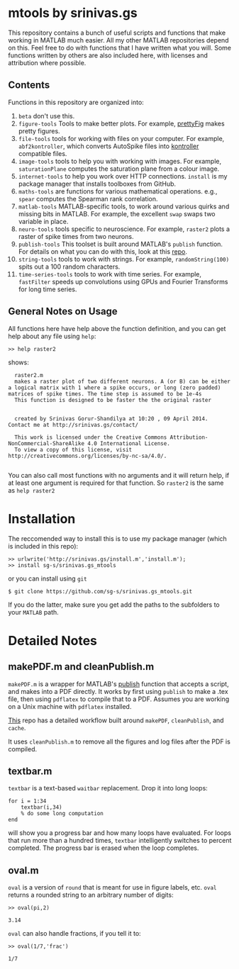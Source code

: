 # mtools by srinivas.gs

This repository contains a bunch of useful scripts and functions that make working in MATLAB much easier. All my other MATLAB repositories depend on this. Feel free to do with functions that I have written what you will. Some functions written by others are also included here, with licenses and attribution where possible. 

## Contents

Functions in this repository are organized into:

1. `beta` don't use this. 
2. `figure-tools` Tools to make better plots. For example, [prettyFig](https://github.com/sg-s/srinivas.gs_mtools/blob/master/src/figure-tools/prettyFig.m) makes pretty figures. 
3. `file-tools` tools for working with files on your computer. For example, `abf2kontroller`, which converts AutoSpike files into [kontroller](https://github.com/sg-s/kontroller) compatible files. 
4. `image-tools` tools to help you with working with images. For example, `saturationPlane` computes the saturation plane from a colour image. 
5. `internet-tools` to help you work over HTTP connections. `install` is my package manager that installs toolboxes from GitHub. 
6. `maths-tools` are functions for various mathematical operations. e.g., `spear` computes the Spearman rank correlation. 
7. `matlab-tools` MATLAB-specific tools, to work around various quirks and missing bits in MATLAB. For example, the excellent `swap` swaps two variable in place. 
8. `neuro-tools` tools specific to neuroscience. For example, `raster2` plots a raster of spike times from two neurons. 
9. `publish-tools` This toolset is built around MATLAB's `publish` function. For details on what you can do with this, look at this [repo](https://github.com/sg-s/awesome-matlab-notebook).
10. `string-tools` tools to work with strings. For example, `randomString(100)` spits out a 100 random characters. 
11. `time-series-tools` tools to work with time series. For example, `fastFilter` speeds up convolutions using GPUs and Fourier Transforms for long time series. 

## General Notes on Usage

All functions here have help above the function definition, and you can get help about any file using `help`:

```
>> help raster2
```

shows:

```
  raster2.m
  makes a raster plot of two different neurons. A (or B) can be either a logical matrix with 1 where a spike occurs, or long (zero padded) matrices of spike times. The time step is assumed to be 1e-4s
  This function is designed to be faster the the original raster
  
  
  created by Srinivas Gorur-Shandilya at 10:20 , 09 April 2014. Contact me at http://srinivas.gs/contact/
  
  This work is licensed under the Creative Commons Attribution-NonCommercial-ShareAlike 4.0 International License. 
  To view a copy of this license, visit http://creativecommons.org/licenses/by-nc-sa/4.0/.
  
```

You can also call most functions with no arguments and it will return help, if at least one argument is required for that function. So `raster2` is the same as `help raster2`

# Installation

The reccomended way to install this is to use my package manager (which is included in this repo): 

```
>> urlwrite('http://srinivas.gs/install.m','install.m');
>> install sg-s/srinivas.gs_mtools
```

or you can install using `git`

```
$ git clone https://github.com/sg-s/srinivas.gs_mtools.git
```

If you do the latter, make sure you get add the paths to the subfolders to your `MATLAB` path. 

# Detailed Notes	

## makePDF.m and cleanPublish.m
`makePDF.m` is a wrapper for MATLAB's [publish](http://www.mathworks.com/help/matlab/ref/publish.html) function that accepts a script, and makes into a PDF directly. It works by first using `publish` to make a .tex file, then using `pdflatex` to compile that to a PDF. Assumes you are working on a Unix machine with `pdflatex` installed. 

[This](https://github.com/sg-s/awesome-matlab-notebook) repo has a detailed workflow built around `makePDF`, `cleanPublish`, and `cache`. 

It uses `cleanPublish.m` to remove all the figures and log files after the PDF is compiled. 
	
## textbar.m

`textbar` is a text-based `waitbar` replacement. Drop it into long loops:

```
for i = 1:34
	textbar(i,34)
	% do some long computation
end
```

will show you a progress bar and how many loops have evaluated. For loops that run more than a hundred times, `textbar` intelligently switches to percent completed. The progress bar is erased when the loop completes. 

## oval.m

`oval` is a version of `round` that is meant for use in figure labels, etc. `oval` returns a rounded string to an arbitrary number of digits:

```
>> oval(pi,2)

3.14

```

`oval` can also handle fractions, if you tell it to:

```
>> oval(1/7,'frac')

1/7
```